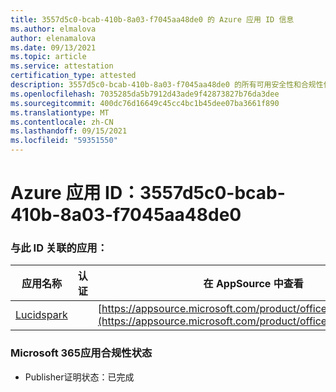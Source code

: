 ```yaml
---
title: 3557d5c0-bcab-410b-8a03-f7045aa48de0 的 Azure 应用 ID 信息
ms.author: elmalova
author: elenamalova
ms.date: 09/13/2021
ms.topic: article
ms.service: attestation
certification_type: attested
description: 3557d5c0-bcab-410b-8a03-f7045aa48de0 的所有可用安全性和合规性信息。
ms.openlocfilehash: 7035285da5b7912d43ade9f42873827b76da3dee
ms.sourcegitcommit: 400dc76d16649c45cc4bc1b45dee07ba3661f890
ms.translationtype: MT
ms.contentlocale: zh-CN
ms.lasthandoff: 09/15/2021
ms.locfileid: "59351550"
---
```

# <a name="azure-app-id-3557d5c0-bcab-410b-8a03-f7045aa48de0"></a>Azure 应用 ID：3557d5c0-bcab-410b-8a03-f7045aa48de0


### <a name="apps-associated-with-this-id"></a>与此 ID 关联的应用：
| **应用名称** | **认证** | **在 AppSource 中查看** |
|--------------|---------------|-----------------------|
| [Lucidspark](https://docs.microsoft.com/microsoft-365-app-certification/forward/WA200002583) |  | [https://appsource.microsoft.com/product/office/WA200002583](https://appsource.microsoft.com/product/office/WA200002583) |

### <a name="microsoft-365-app-compliance-status"></a>Microsoft 365应用合规性状态
- Publisher证明状态：已完成
